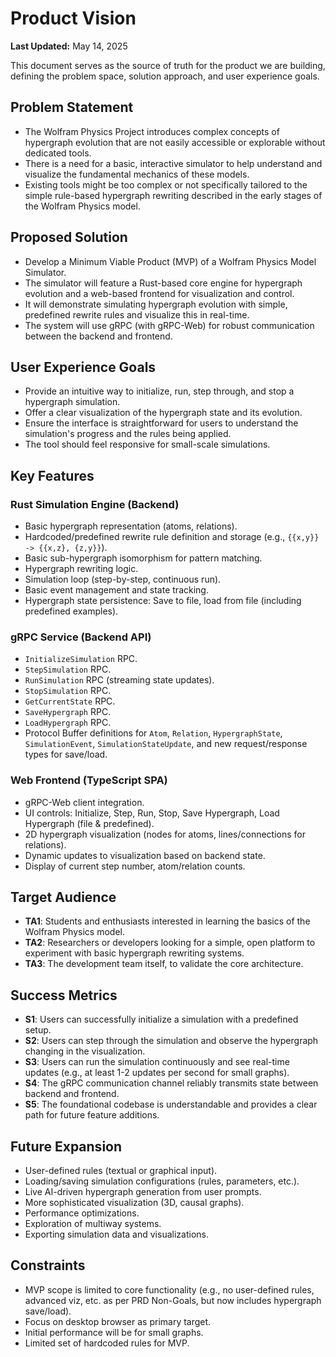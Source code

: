 # Product Vision

**Last Updated:** May 14, 2025

This document serves as the source of truth for the product we are building, defining the problem space, solution approach, and user experience goals.

## Problem Statement

*   The Wolfram Physics Project introduces complex concepts of hypergraph evolution that are not easily accessible or explorable without dedicated tools.
*   There is a need for a basic, interactive simulator to help understand and visualize the fundamental mechanics of these models.
*   Existing tools might be too complex or not specifically tailored to the simple rule-based hypergraph rewriting described in the early stages of the Wolfram Physics model.

## Proposed Solution

*   Develop a Minimum Viable Product (MVP) of a Wolfram Physics Model Simulator.
*   The simulator will feature a Rust-based core engine for hypergraph evolution and a web-based frontend for visualization and control.
*   It will demonstrate simulating hypergraph evolution with simple, predefined rewrite rules and visualize this in real-time.
*   The system will use gRPC (with gRPC-Web) for robust communication between the backend and frontend.

## User Experience Goals

*   Provide an intuitive way to initialize, run, step through, and stop a hypergraph simulation.
*   Offer a clear visualization of the hypergraph state and its evolution.
*   Ensure the interface is straightforward for users to understand the simulation's progress and the rules being applied.
*   The tool should feel responsive for small-scale simulations.

## Key Features

### Rust Simulation Engine (Backend)
*   Basic hypergraph representation (atoms, relations).
*   Hardcoded/predefined rewrite rule definition and storage (e.g., `{{x,y}} -> {{x,z}, {z,y}}`).
*   Basic sub-hypergraph isomorphism for pattern matching.
*   Hypergraph rewriting logic.
*   Simulation loop (step-by-step, continuous run).
*   Basic event management and state tracking.
*   Hypergraph state persistence: Save to file, load from file (including predefined examples).

### gRPC Service (Backend API)
*   `InitializeSimulation` RPC.
*   `StepSimulation` RPC.
*   `RunSimulation` RPC (streaming state updates).
*   `StopSimulation` RPC.
*   `GetCurrentState` RPC.
*   `SaveHypergraph` RPC.
*   `LoadHypergraph` RPC.
*   Protocol Buffer definitions for `Atom`, `Relation`, `HypergraphState`, `SimulationEvent`, `SimulationStateUpdate`, and new request/response types for save/load.

### Web Frontend (TypeScript SPA)
*   gRPC-Web client integration.
*   UI controls: Initialize, Step, Run, Stop, Save Hypergraph, Load Hypergraph (file & predefined).
*   2D hypergraph visualization (nodes for atoms, lines/connections for relations).
*   Dynamic updates to visualization based on backend state.
*   Display of current step number, atom/relation counts.

## Target Audience
*   **TA1**: Students and enthusiasts interested in learning the basics of the Wolfram Physics model.
*   **TA2**: Researchers or developers looking for a simple, open platform to experiment with basic hypergraph rewriting systems.
*   **TA3**: The development team itself, to validate the core architecture.

## Success Metrics
*   **S1**: Users can successfully initialize a simulation with a predefined setup.
*   **S2**: Users can step through the simulation and observe the hypergraph changing in the visualization.
*   **S3**: Users can run the simulation continuously and see real-time updates (e.g., at least 1-2 updates per second for small graphs).
*   **S4**: The gRPC communication channel reliably transmits state between backend and frontend.
*   **S5**: The foundational codebase is understandable and provides a clear path for future feature additions.

## Future Expansion
*   User-defined rules (textual or graphical input).
*   Loading/saving simulation configurations (rules, parameters, etc.).
*   Live AI-driven hypergraph generation from user prompts.
*   More sophisticated visualization (3D, causal graphs).
*   Performance optimizations.
*   Exploration of multiway systems.
*   Exporting simulation data and visualizations.

## Constraints
*   MVP scope is limited to core functionality (e.g., no user-defined rules, advanced viz, etc. as per PRD Non-Goals, but now includes hypergraph save/load).
*   Focus on desktop browser as primary target.
*   Initial performance will be for small graphs.
*   Limited set of hardcoded rules for MVP.